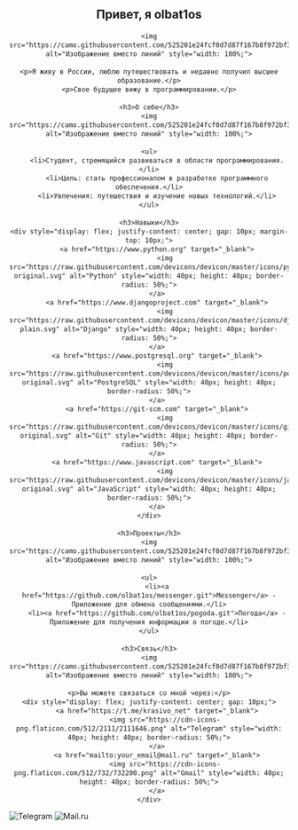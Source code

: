 <div style="text-align: center;">
    <h2>Привет, я <strong>olbat1os</strong></h2>

    <img src="https://camo.githubusercontent.com/525201e24fcf0d7d87f167b8f972bf33242f0588d8bb426b7df5e2911bcc609a/68747470733a2f2f7777772e616e696d61746564696d616765732e6f72672f646174612f6d656469612f3536322f616e696d617465642d6c696e652d696d6167652d303138342e676966" alt="Изображение вместо линий" style="width: 100%;">

    <p>Я живу в России, люблю путешествовать и недавно получил высшее образование.</p>
    <p>Свое будущее вижу в программировании.</p>

    <h3>О себе</h3>
    <img src="https://camo.githubusercontent.com/525201e24fcf0d7d87f167b8f972bf33242f0588d8bb426b7df5e2911bcc609a/68747470733a2f2f7777772e616e696d61746564696d616765732e6f72672f646174612f6d656469612f3536322f616e696d617465642d6c696e652d696d6167652d303138342e676966" alt="Изображение вместо линий" style="width: 100%;">

    <ul>
        <li>Студент, стремящийся развиваться в области программирования.</li>
        <li>Цель: стать профессионалом в разработке программного обеспечения.</li>
        <li>Увлечения: путешествия и изучение новых технологий.</li>
    </ul>

    <h3>Навыки</h3>
    <div style="display: flex; justify-content: center; gap: 10px; margin-top: 10px;">
        <a href="https://www.python.org" target="_blank">
            <img src="https://raw.githubusercontent.com/devicons/devicon/master/icons/python/python-original.svg" alt="Python" style="width: 40px; height: 40px; border-radius: 50%;">
        </a>
        <a href="https://www.djangoproject.com" target="_blank">
            <img src="https://raw.githubusercontent.com/devicons/devicon/master/icons/django/django-plain.svg" alt="Django" style="width: 40px; height: 40px; border-radius: 50%;">
        </a>
        <a href="https://www.postgresql.org" target="_blank">
            <img src="https://raw.githubusercontent.com/devicons/devicon/master/icons/postgresql/postgresql-original.svg" alt="PostgreSQL" style="width: 40px; height: 40px; border-radius: 50%;">
        </a>
        <a href="https://git-scm.com" target="_blank">
            <img src="https://raw.githubusercontent.com/devicons/devicon/master/icons/git/git-original.svg" alt="Git" style="width: 40px; height: 40px; border-radius: 50%;">
        </a>
        <a href="https://www.javascript.com" target="_blank">
            <img src="https://raw.githubusercontent.com/devicons/devicon/master/icons/javascript/javascript-original.svg" alt="JavaScript" style="width: 40px; height: 40px; border-radius: 50%;">
        </a>
    </div>

    <h3>Проекты</h3>
    <img src="https://camo.githubusercontent.com/525201e24fcf0d7d87f167b8f972bf33242f0588d8bb426b7df5e2911bcc609a/68747470733a2f2f7777772e616e696d61746564696d616765732e6f72672f646174612f6d656469612f3536322f616e696d617465642d6c696e652d696d6167652d303138342e676966" alt="Изображение вместо линий" style="width: 100%;">

    <ul>
        <li><a href="https://github.com/olbat1os/messenger.git">Messenger</a> - Приложение для обмена сообщениями.</li>
        <li><a href="https://github.com/olbat1os/pogoda.git">Погода</a> - Приложение для получения информации о погоде.</li>
    </ul>

    <h3>Связь</h3>
    <img src="https://camo.githubusercontent.com/525201e24fcf0d7d87f167b8f972bf33242f0588d8bb426b7df5e2911bcc609a/68747470733a2f2f7777772e616e696d61746564696d616765732e6f72672f646174612f6d656469612f3536322f616e696d617465642d6c696e652d696d6167652d303138342e676966" alt="Изображение вместо линий" style="width: 100%;">

    <p>Вы можете связаться со мной через:</p>
    <div style="display: flex; justify-content: center; gap: 10px;">
        <a href="https://t.me/krasivo_net" target="_blank">
            <img src="https://cdn-icons-png.flaticon.com/512/2111/2111646.png" alt="Telegram" style="width: 40px; height: 40px; border-radius: 50%;">
        </a>
        <a href="mailto:your_email@mail.ru" target="_blank">
            <img src="https://cdn-icons-png.flaticon.com/512/732/732200.png" alt="Gmail" style="width: 40px; height: 40px; border-radius: 50%;">
        </a>
    </div>
</div>
    <a href="https://t.me/krasivo_net" style="text-decoration: none;">
        <img src="https://cdn-icons-png.flaticon.com/512/2111/2111646.png" alt="Telegram" style="width: 40px; height: 40px;">
    </a>
    <a href="mailto:your_email@mail.ru" style="text-decoration: none;">
        <img src="https://cdn-icons-png.flaticon.com/512/732/732200.png" alt="Mail.ru" style="width: 40px; height: 40px;">
    </a>
</div>

